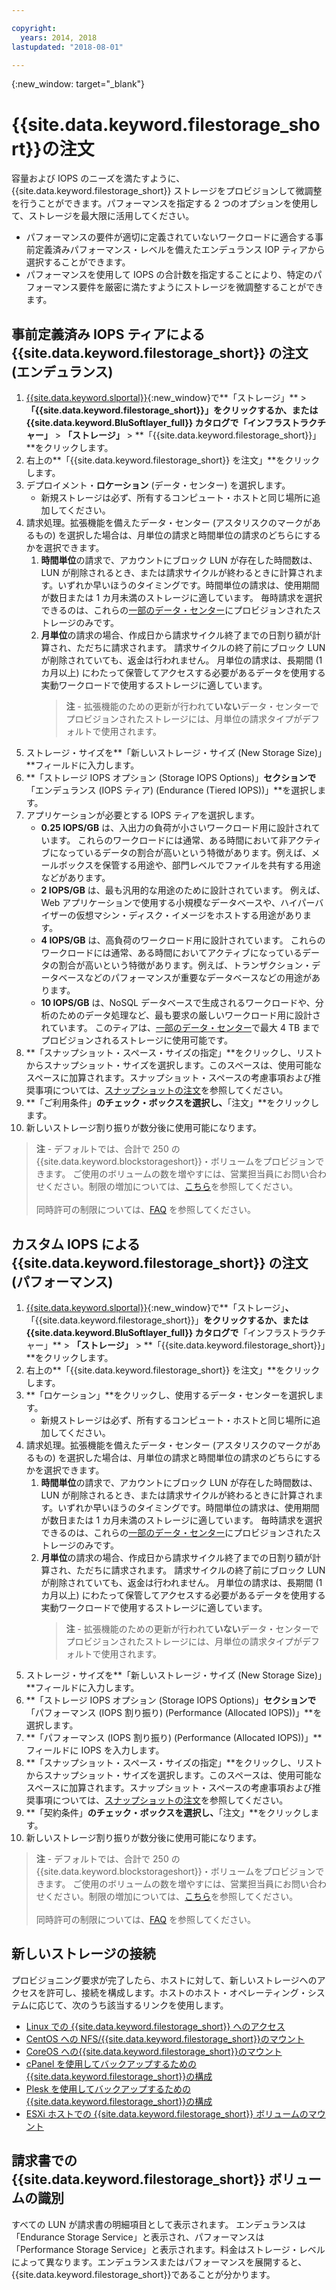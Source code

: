```yaml
---

copyright:
  years: 2014, 2018
lastupdated: "2018-08-01"

---
```

{:new_window: target="_blank"}

# {{site.data.keyword.filestorage_short}}の注文

容量および IOPS のニーズを満たすように、{{site.data.keyword.filestorage_short}} ストレージをプロビジョンして微調整を行うことができます。パフォーマンスを指定する 2 つのオプションを使用して、ストレージを最大限に活用してください。

- パフォーマンスの要件が適切に定義されていないワークロードに適合する事前定義済みパフォーマンス・レベルを備えたエンデュランス IOP ティアから選択することができます。 
- パフォーマンスを使用して IOPS の合計数を指定することにより、特定のパフォーマンス要件を厳密に満たすようにストレージを微調整することができます。

## 事前定義済み IOPS ティアによる {{site.data.keyword.filestorage_short}} の注文 (エンデュランス)

1. [{{site.data.keyword.slportal}}](https://control.softlayer.com/){:new_window}で**「ストレージ」** > **「{{site.data.keyword.filestorage_short}}」**をクリックするか、または {{site.data.keyword.BluSoftlayer_full}} カタログで**「インフラストラクチャー」** > **「ストレージ」** > **「{{site.data.keyword.filestorage_short}}」**をクリックします。
2. 右上の**「{{site.data.keyword.filestorage_short}} を注文」**をクリックします。
3. デプロイメント・**ロケーション** (データ・センター) を選択します。
   - 新規ストレージは必ず、所有するコンピュート・ホストと同じ場所に追加してください。
4. 請求処理。拡張機能を備えたデータ・センター (アスタリスクのマークがあるもの) を選択した場合は、月単位の請求と時間単位の請求のどちらにするかを選択できます。 
     1. **時間単位**の請求で、アカウントにブロック LUN が存在した時間数は、LUN が削除されるとき、または請求サイクルが終わるときに計算されます。いずれか早いほうのタイミングです。時間単位の請求は、使用期間が数日または 1 カ月未満のストレージに適しています。 毎時請求を選択できるのは、これらの[一部のデータ・センター](new-ibm-block-and-file-storage-location-and-features.html)にプロビジョンされたストレージのみです。 
     2. **月単位**の請求の場合、作成日から請求サイクル終了までの日割り額が計算され、ただちに請求されます。 請求サイクルの終了前にブロック LUN が削除されていても、返金は行われません。 月単位の請求は、長期間 (1 カ月以上) にわたって保管してアクセスする必要があるデータを使用する実動ワークロードで使用するストレージに適しています。
        >**注** - 拡張機能のための更新が行われて**いない**データ・センターでプロビジョンされたストレージには、月単位の請求タイプがデフォルトで使用されます。
5. ストレージ・サイズを**「新しいストレージ・サイズ (New Storage Size)」**フィールドに入力します。
6. **「ストレージ IOPS オプション (Storage IOPS Options)」**セクションで**「エンデュランス (IOPS ティア) (Endurance (Tiered IOPS))」**を選択します。
7. アプリケーションが必要とする IOPS ティアを選択します。
    - **0.25 IOPS/GB** は、入出力の負荷が小さいワークロード用に設計されています。 これらのワークロードには通常、ある時間において非アクティブになっているデータの割合が高いという特徴があります。例えば、メールボックスを保管する用途や、部門レベルでファイルを共有する用途などがあります。
    - **2 IOPS/GB** は、最も汎用的な用途のために設計されています。 例えば、Web アプリケーションで使用する小規模なデータベースや、ハイパーバイザーの仮想マシン・ディスク・イメージをホストする用途があります。
    - **4 IOPS/GB** は、高負荷のワークロード用に設計されています。 これらのワークロードには通常、ある時間においてアクティブになっているデータの割合が高いという特徴があります。例えば、トランザクション・データベースなどのパフォーマンスが重要なデータベースなどの用途があります。
    - **10 IOPS/GB** は、NoSQL データベースで生成されるワークロードや、分析のためのデータ処理など、最も要求の厳しいワークロード用に設計されています。 このティアは、[一部のデータ・センター](new-ibm-block-and-file-storage-location-and-features.html)で最大 4 TB までプロビジョンされるストレージに使用可能です。
8. **「スナップショット・スペース・サイズの指定」**をクリックし、リストからスナップショット・サイズを選択します。このスペースは、使用可能なスペースに加算されます。スナップショット・スペースの考慮事項および推奨事項については、[スナップショットの注文](ordering-snapshots.html)を参照してください。
9. **「ご利用条件」**のチェック・ボックスを選択し、**「注文」**をクリックします。
10. 新しいストレージ割り振りが数分後に使用可能になります。

>**注** - デフォルトでは、合計で 250 の{{site.data.keyword.blockstorageshort}}・ボリュームをプロビジョンできます。 ご使用のボリュームの数を増やすには、営業担当員にお問い合わせください。制限の増加については、[こちら](managing-storage-limits.html)を参照してください。<br/><br/>同時許可の制限については、[FAQ](File-Storage-FAQ.html) を参照してください。

## カスタム IOPS による {{site.data.keyword.filestorage_short}} の注文 (パフォーマンス)

1. [{{site.data.keyword.slportal}}](https://control.softlayer.com/){:new_window}で**「ストレージ」**、**「{{site.data.keyword.filestorage_short}}」**をクリックするか、または {{site.data.keyword.BluSoftlayer_full}} カタログで**「インフラストラクチャー」** > **「ストレージ」** > **「{{site.data.keyword.filestorage_short}}」**をクリックします。
2. 右上の**「{{site.data.keyword.filestorage_short}} を注文」**をクリックします。
3. **「ロケーション」**をクリックし、使用するデータ・センターを選択します。
   - 新規ストレージは必ず、所有するコンピュート・ホストと同じ場所に追加してください。
4. 請求処理。拡張機能を備えたデータ・センター (アスタリスクのマークがあるもの) を選択した場合は、月単位の請求と時間単位の請求のどちらにするかを選択できます。 
     1. **時間単位**の請求で、アカウントにブロック LUN が存在した時間数は、LUN が削除されるとき、または請求サイクルが終わるときに計算されます。いずれか早いほうのタイミングです。時間単位の請求は、使用期間が数日または 1 カ月未満のストレージに適しています。 毎時請求を選択できるのは、これらの[一部のデータ・センター](new-ibm-block-and-file-storage-location-and-features.html)にプロビジョンされたストレージのみです。 
     2. **月単位**の請求の場合、作成日から請求サイクル終了までの日割り額が計算され、ただちに請求されます。 請求サイクルの終了前にブロック LUN が削除されていても、返金は行われません。 月単位の請求は、長期間 (1 カ月以上) にわたって保管してアクセスする必要があるデータを使用する実動ワークロードで使用するストレージに適しています。
        >**注** - 拡張機能のための更新が行われて**いない**データ・センターでプロビジョンされたストレージには、月単位の請求タイプがデフォルトで使用されます。
5. ストレージ・サイズを**「新しいストレージ・サイズ (New Storage Size)」**フィールドに入力します。
6. **「ストレージ IOPS オプション (Storage IOPS Options)」**セクションで**「パフォーマンス (IOPS 割り振り) (Performance (Allocated IOPS))」**を選択します。
7. **「パフォーマンス (IOPS 割り振り) (Performance (Allocated IOPS))」**フィールドに IOPS を入力します。
8. **「スナップショット・スペース・サイズの指定」**をクリックし、リストからスナップショット・サイズを選択します。このスペースは、使用可能なスペースに加算されます。スナップショット・スペースの考慮事項および推奨事項については、[スナップショットの注文](ordering-snapshots.html)を参照してください。
9. **「契約条件」**のチェック・ボックスを選択し、**「注文」**をクリックします。
10. 新しいストレージ割り振りが数分後に使用可能になります。

>**注** - デフォルトでは、合計で 250 の{{site.data.keyword.blockstorageshort}}・ボリュームをプロビジョンできます。 ご使用のボリュームの数を増やすには、営業担当員にお問い合わせください。制限の増加については、[こちら](managing-storage-limits.html)を参照してください。<br/><br/>同時許可の制限については、[FAQ](File-Storage-FAQ.html) を参照してください。


## 新しいストレージの接続

プロビジョニング要求が完了したら、ホストに対して、新しいストレージへのアクセスを許可し、接続を構成します。ホストのホスト・オペレーティング・システムに応じて、次のうち該当するリンクを使用します。
- [Linux での {{site.data.keyword.filestorage_short}} へのアクセス](accessing-file-storage-linux.html)
- [CentOS への NFS/{{site.data.keyword.filestorage_short}}のマウント](mounting-nsf-file-storage.html)
- [CoreOS への{{site.data.keyword.filestorage_short}}のマウント](mounting-storage-coreos.html)
- [cPanel を使用してバックアップするための{{site.data.keyword.filestorage_short}}の構成](configure-backup-cpanel.html)
- [Plesk を使用してバックアップするための{{site.data.keyword.filestorage_short}}の構成](configure-backup-plesk.html)
- [ESXi ホストでの {{site.data.keyword.filestorage_short}} ボリュームのマウント](architecture-guide-file-storage-vmware.html)


## 請求書での {{site.data.keyword.filestorage_short}} ボリュームの識別

すべての LUN が請求書の明細項目として表示されます。 エンデュランスは「Endurance Storage Service」と表示され、パフォーマンスは「Performance Storage Service」と表示されます。料金はストレージ・レベルによって異なります。エンデュランスまたはパフォーマンスを展開すると、{{site.data.keyword.filestorage_short}}であることが分かります。
